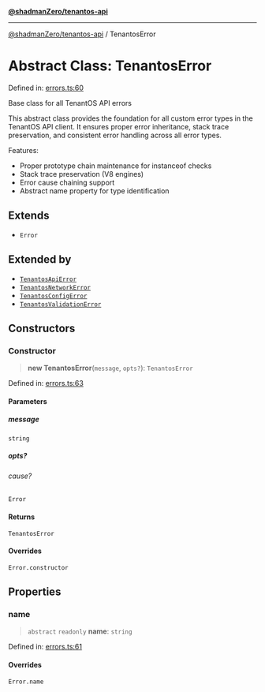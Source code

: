 [**@shadmanZero/tenantos-api**](../README.md)

***

[@shadmanZero/tenantos-api](../globals.md) / TenantosError

# Abstract Class: TenantosError

Defined in: [errors.ts:60](https://github.com/shadmanZero/tenantos-api/blob/1519ecac4035082956b06ca1cf266b8ad4cc7904/src/errors.ts#L60)

Base class for all TenantOS API errors

This abstract class provides the foundation for all custom error types in the
TenantOS API client. It ensures proper error inheritance, stack trace preservation,
and consistent error handling across all error types.

Features:
- Proper prototype chain maintenance for instanceof checks
- Stack trace preservation (V8 engines)
- Error cause chaining support
- Abstract name property for type identification

## Extends

- `Error`

## Extended by

- [`TenantosApiError`](TenantosApiError.md)
- [`TenantosNetworkError`](TenantosNetworkError.md)
- [`TenantosConfigError`](TenantosConfigError.md)
- [`TenantosValidationError`](TenantosValidationError.md)

## Constructors

### Constructor

> **new TenantosError**(`message`, `opts?`): `TenantosError`

Defined in: [errors.ts:63](https://github.com/shadmanZero/tenantos-api/blob/1519ecac4035082956b06ca1cf266b8ad4cc7904/src/errors.ts#L63)

#### Parameters

##### message

`string`

##### opts?

###### cause?

`Error`

#### Returns

`TenantosError`

#### Overrides

`Error.constructor`

## Properties

### name

> `abstract` `readonly` **name**: `string`

Defined in: [errors.ts:61](https://github.com/shadmanZero/tenantos-api/blob/1519ecac4035082956b06ca1cf266b8ad4cc7904/src/errors.ts#L61)

#### Overrides

`Error.name`
